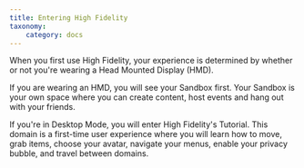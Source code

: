 ```yaml
---
title: Entering High Fidelity
taxonomy:
    category: docs 
---
```


When you first use High Fidelity, your experience is determined by whether or not you're wearing a Head Mounted Display (HMD). 

If you are wearing an HMD, you will see your Sandbox first. Your Sandbox is your own space where you can create content, host events and hang out with your friends.

If you're in Desktop Mode, you will enter High Fidelity's Tutorial. This domain is a first-time user experience where you will learn how to move, grab items, choose your avatar, navigate your menus, enable your privacy bubble, and travel between domains. 